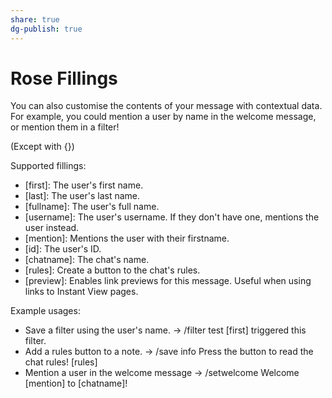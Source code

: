 ```yaml
---
share: true
dg-publish: true
---
```

# Rose Fillings

You can also customise the contents of your message with contextual data. For example, you could mention a user by name in the welcome message, or mention them in a filter!

(Except with {})

Supported fillings:
- [first]: The user's first name.
- [last]: The user's last name.
- [fullname]: The user's full name.
- [username]: The user's username. If they don't have one, mentions the user instead.
- [mention]: Mentions the user with their firstname.
- [id]: The user's ID.
- [chatname]: The chat's name.
- [rules]: Create a button to the chat's rules.
- [preview]: Enables link previews for this message. Useful when using links to Instant View pages.

Example usages:
- Save a filter using the user's name.
-> /filter test [first] triggered this filter.
- Add a rules button to a note.
-> /save info Press the button to read the chat rules! [rules]
- Mention a user in the welcome message
-> /setwelcome Welcome [mention] to [chatname]!